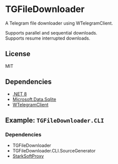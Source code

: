 # TGFileDownloader
A Telegram file downloader using WTelegramClient.

Supports parallel and sequential downloads.\
Supports resume interrupted downloads.

## License
MIT

## Dependencies
- [.NET 8](https://dotnet.microsoft.com/download/dotnet/8.0)
- [Microsoft.Data.Sqlite](https://www.nuget.org/packages/Microsoft.Data.SQLite)
- [WTelegramClient](https://github.com/wiz0u/WTelegramClient)

## Example: `TGFileDownloader.CLI`
### Dependencies
- TGFileDownloader
- TGFileDownloader.CLI.SourceGenerator
- [StarkSoftProxy](https://github.com/meebey/starksoftproxy)